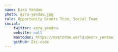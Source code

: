 ```yaml
---
name: Ezra Yendau
photo: ezra-yendau.jpg
role: Opportunity Grants Team, Social Team
social:
    twitter: ezra_yendau
    website: null
    mastodon: https://mastodon.world/@ezra_yendau
    github: Ezi-code
---
```

